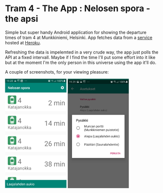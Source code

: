 # Tram 4 - The App : Nelosen spora - the apsi

Simple but super handy Android application for showing the departure times of tram 4 at Munkkiniemi, Helsinki. App fetches data from a [service](https://github.com/pimpbot9000/4-ratikka-service/) hosted at [Heroku](https://tram-4-service.herokuapp.com/api/alepa).

Refreshing the data is impelemted in a very crude way, the app just polls the API at a fixed intervall. Maybe if I find the time I'll put some effort into it like but at the moment I'm the only person in this universe using the app it'll do.

A couple of screenshots, for your viewing pleasure:

<img src="./screenshots/main_activity.png" width="40%">

<img src="./screenshots/settings_activity.png" width="40%">
